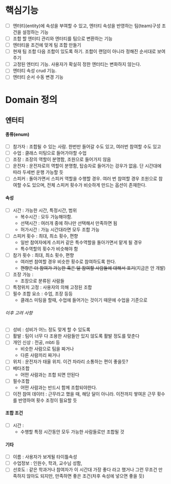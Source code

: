 # 핵심기능
- [ ] 엔터티(entity)에 속성을 부여할 수 있고, 엔터티 속성을 반영하는 팀(team)구성 조건을 설정하는 기능
- [ ] 조합 할 엔터티 관리와 엔터티를 팀으로 변환하는 기능
- [ ] 엔터티을 조건에 맞게 팀 조합 만들기
- [ ] 현재 팀 조합 다음 조합이 있도록 하기. 조합이 랜덤이 아니라 정해진 순서대로 보여주기
- [ ] 고정된 엔터티 기능. 사용자가 확실히 정한 엔터티는 변화하지 않는다.
- [ ] 엔터티 속성 crud 기능.
- [ ] 엔터티 순서 수동 변경 기능

# Domain 정의
## 엔터티
#### 종류(enum)
- [ ] 참가자 : 조합될 수 있는 사람. 한번만 들어갈 수도 있고, 여러번 참여할 수도 있고
- [ ] 수업 : 클래스 미팅으로 들어가야할 수업
- [ ] 조장 : 조장의 역할이 분명함, 조원으로 들어가지 않음
- [ ] 운전자 : 운전자로의 역할이 분명함, 탑승자로 들어가는 겅우가 없음. 단 시간대에 따라 두세번 운행 가능할 듯
- [ ] 스피커 : 돌아가면서 스피커 역할을 수행할 경우. 여러 번 참여할 경우 조원으로 참여할 수도 있으며, 전체 스피커 횟수가 비슷하게 만드는 옵션이 존재한다.

#### 속성
- [ ] 시간 : 가능한 시간, 특정시간, 범위
	- 복수시간 : 모두 가능해야함.
	- 선택시간 : 여러개 중에 하나만 선택해서 만족하면 됨
	- 허가시간 : 가능 시간대라면 모두 조합 가능
- [ ] 스피커 횟수 : 최대, 최소 횟수, 편향
	- 일반 참여자에게 스피커 같은 특수역할을 돌아가면서 맡게 될 경우
	- 특수역할의 횟수가 비슷해야 함 
- [ ] 참가 횟수 : 최대, 최소 횟수, 편향
	- 여러번 참여할 경우 비슷한 횟수로 참여하도록 한다.
	- ~~편향은 더 참여가 가능한 혹은 덜 참여할 사람들에 대해서 표기~~(지금은 안 개발)
- [ ] 조장 가능 : 
	- 조장으로 분류된 사람들
- [ ] 특정위치 고정 : 사용자의 의해 고정된 조합
- [ ] 필수 조합 요소 : 수업, 조장 등등
	- 클래스 미팅을 할때, 수업에 들어가는 것이기 때문에 수업을 기준으로 
###### 이후 고려 사항
- [ ] 성비 : 성비가 어느 정도 맞게 할 수 있도록
- [ ] 활발 : 팀이 너무 다 조용한 사람들만 있지 않도록 활발 정도를 맞춘다
- [ ] 개인 신상 : 전공, mbti 등
	- 비슷한 사람으로 팀을 짜거나
	- 다른 사람끼리 짜거나
- [ ] 위치 : 운전자가 태울 위치. 이건 차라리 소통하는 편이 좋을듯?
- [ ] 베타조합
	- 어떤 사람과는 조합 되면 안된다
- [ ] 필수조합
	- 어떤 사람과는 반드시 함께 조합되야한다.
- [ ] 이전 참여 데이터 : 근무라고 했을 때, 해당 달이 아니라. 이전까지 쌓여온 근무 횟수를 반영하여 횟수 조정이 필요할 듯

#### 조합 조건
- [ ] 시간 : 
	- 수행할 특정 시간동안 모두 가능한 사람들로만 조합될 것
#### 기타
- [ ] 이름 : 사용자가 보게될 타이틀속성
- [ ] 수업정보 : 인원수, 학과, 교수님 성함, 
- [ ] 선호도 : 같은 학과거나 참여자가 이 시간대 가장 좋다 라고 했거나 그런 무조건 만족하지 않아도 되지만, 만족하면 좋은 조건(차후 속성에 넣으면 좋을 듯)

